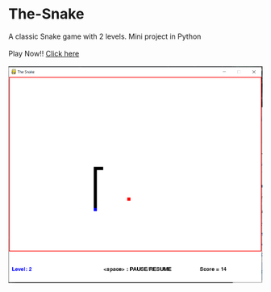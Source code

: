 # The-Snake
A classic Snake game with 2 levels. Mini project in Python
</br></br>
Play Now!! <a href="https://replit.com/@MohitSinghvi/The-Snake">Click here</a>
</br></br>
<img src="https://github.com/MohitSinghvi/The-Snake/blob/master/Snake_screenshot.PNG?raw=true"></img>

